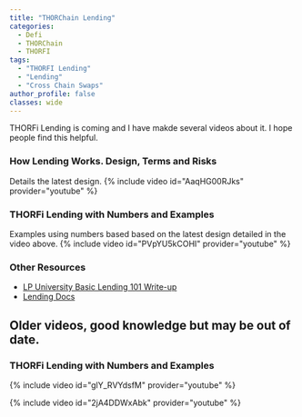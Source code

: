 ```yaml
---
title: "THORChain Lending"
categories:
  - Defi
  - THORChain
  - THORFI
tags:
  - "THORFI Lending"
  - "Lending"
  - "Cross Chain Swaps"
author_profile: false
classes: wide
---
```

THORFi Lending is coming and I have makde several videos about it. I hope people find this helpful. 

### How Lending Works. Design, Terms and Risks
Details the latest design.
{% include video id="AaqHG00RJks" provider="youtube" %}

### THORFi Lending with Numbers and Examples
Examples using numbers based based on the latest design detailed in the video above.
{% include video id="PVpYU5kCOHI" provider="youtube" %}

### Other Resources
- [LP University Basic Lending 101 Write-up]( https://crypto-university.medium.com/under-the-hood-lending-101-f934e1c22792 )
- [Lending Docs]( https://docs.thorchain.org/thorchain-finance/lending ) 

## Older videos, good knowledge but may be out of date. 

### THORFi Lending with Numbers and Examples
{% include video id="glY_RVYdsfM" provider="youtube" %}

{% include video id="2jA4DDWxAbk" provider="youtube" %}